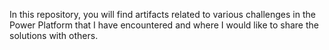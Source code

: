 In this repository, you will find artifacts related to various challenges in the Power Platform that I have encountered and where I would like to share the solutions with others.
